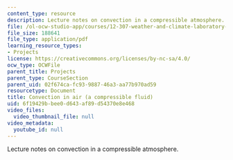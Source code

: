 ```yaml
---
content_type: resource
description: Lecture notes on convection in a compressible atmosphere.
file: /ol-ocw-studio-app/courses/12-307-weather-and-climate-laboratory-spring-2009/6f19429bbee0d643af89d54370e8e468_convection_n_air.pdf
file_size: 188641
file_type: application/pdf
learning_resource_types:
- Projects
license: https://creativecommons.org/licenses/by-nc-sa/4.0/
ocw_type: OCWFile
parent_title: Projects
parent_type: CourseSection
parent_uid: 02f674ca-fc93-9887-46a3-aa77b970ad59
resourcetype: Document
title: Convection in air (a compressible fluid)
uid: 6f19429b-bee0-d643-af89-d54370e8e468
video_files:
  video_thumbnail_file: null
video_metadata:
  youtube_id: null
---
```

Lecture notes on convection in a compressible atmosphere.